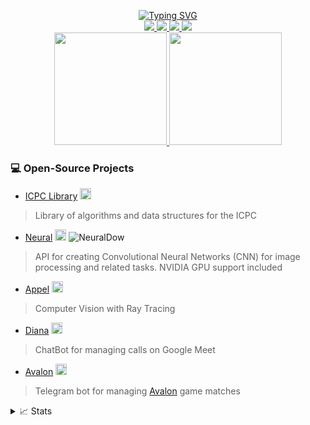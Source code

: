 <p align="center">
<a href="https://github.com/kinhosz">
    <img src="https://readme-typing-svg.demolab.com?font=Georgia&size=18&duration=2000&pause=100&multiline=true&width=1000&height=120&lines=Kinhosz;José+Carlos+%7C+23y;Competitive+Programmer+%7C+Computer+Science+Student%7C+Software+Engineer;AI+%7C+Computer+Vision+%7C+Bots" alt="Typing SVG" />
</a>
<br/>

<a href="https://www.linkedin.com/in/josecarloscruz/">
    <img src="https://img.shields.io/badge/-Linkedin-blue?style=flat-square&logo=linkedin">
</a>
<a href="https://pypi.org/user/kinhosz/">
    <img src="https://img.shields.io/badge/PyPi-kinhosz-blue?style=flat-square&logo=pypi&logoColor=white">
</a>
<a href="https://instagram.com/kinhosz">
  <img src="https://img.shields.io/badge/-Instagram-%23E4405F?style=flat-square&logo=instagram&logoColor=white">
</a>
<a href="https://www.twitch.tv/szkinho">
  <img src="https://img.shields.io/badge/Twitch-9146FF?style=flat-square&logo=twitch&logoColor=white">
</a>

<br/> 

<a href="https://github.com/kinhosz">
    <img height="180em" src="https://github-stats-alpha.vercel.app/api?username=kinhosz&cc=22272e&tc=37BCF6&ic=fff&bc=0000">
    <img height="180em" src="https://github-readme-stats.vercel.app/api/top-langs/?username=kinhosz&hide=Jupyter%20Notebook,VHDL,verilog,Systemverilog,TeX,shell,css&layout=compact&langs_count=10&theme=midnight-purple"/>
</a>

</p>

### 💻 Open-Source Projects
* [ICPC Library](https://github.com/kinhosz/ICPC-Library) <img height="18em" alt="Stars" src="https://img.shields.io/github/stars/kinhosz/ICPC-Library?style=flat-square&labelColor=black"/>
> Library of algorithms and data structures for the ICPC

* [Neural](https://github.com/kinhosz/Neural) <img height="18em" alt="Stars" src="https://img.shields.io/github/stars/kinhosz/Neural?style=flat-square&labelColor=black"/> ![NeuralDow](https://static.pepy.tech/personalized-badge/Kinho?period=total&units=international_system&left_color=black&right_color=red&left_text=Downloads)
> API for creating Convolutional Neural Networks (CNN) for image processing and related tasks. NVIDIA GPU support included

* [Appel](https://github.com/kinhosz/Appel) <img height="18em" alt="Stars" src="https://img.shields.io/github/stars/kinhosz/Appel?style=flat-square&labelColor=black"/>
> Computer Vision with Ray Tracing

* [Diana](https://github.com/kinhosz/Diana) <img height="18em" alt="Stars" src="https://img.shields.io/github/stars/kinhosz/Diana?style=flat-square&labelColor=black"/>
> ChatBot for managing calls on Google Meet

* [Avalon](https://github.com/kinhosz/AvalonGame) <img height="18em" alt="Stars" src="https://img.shields.io/github/stars/kinhosz/AvalonGame?style=flat-square&labelColor=black"/>
> Telegram bot for managing [Avalon](https://hobbylark.com/card-games/How-to-Play-Avalon) game matches

<details>
<summary>📈 Stats</summary>
<br>
My Github Stats

![](http://github-profile-summary-cards.vercel.app/api/cards/profile-details?username=kinhosz&theme=dracula) 

![](http://github-profile-summary-cards.vercel.app/api/cards/repos-per-language?username=kinhosz&theme=dracula) 
![](http://github-profile-summary-cards.vercel.app/api/cards/most-commit-language?username=kinhosz&theme=dracula)


<br>

</details>
 